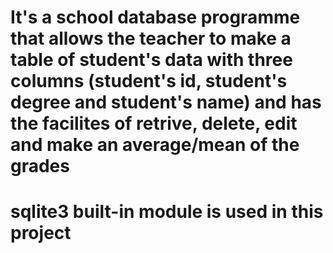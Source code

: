 # It's a school database programme that allows the teacher to make a table of student's data with three columns (student's id, student's degree and student's name) and has the facilites of retrive, delete, edit and make an average/mean of the grades
# sqlite3 built-in module is used in this project
